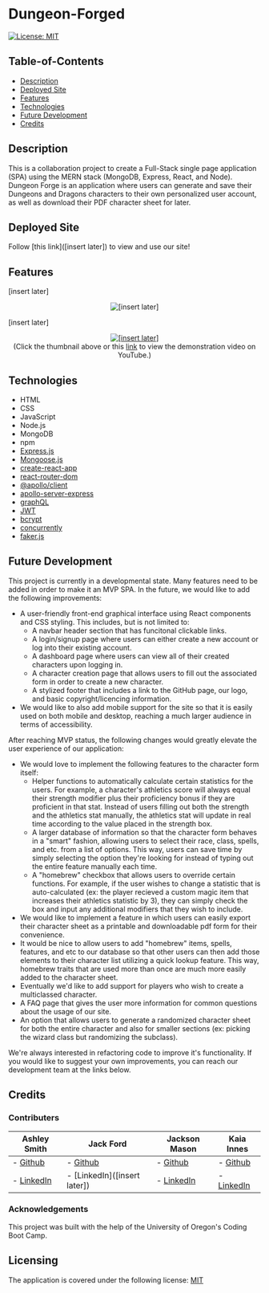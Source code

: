 # Dungeon-Forged

[![License: MIT](https://img.shields.io/badge/License-MIT-yellow.svg)](https://opensource.org/licenses/MIT)

## Table-of-Contents

- [Description](#description)
- [Deployed Site](#deployed-site)
- [Features](#features)
- [Technologies](#technologies)
- [Future Development](#future-development)
- [Credits](#credits)

## Description

This is a collaboration project to create a Full-Stack single page application (SPA) using the MERN stack (MongoDB, Express, React, and Node). Dungeon Forge is an application where users can generate and save their Dungeons and Dragons characters to their own personalized user account, as well as download their PDF character sheet for later.

## Deployed Site

Follow [this link]([insert later]) to view and use our site!

## Features

[insert later]

<p align="center">
<img alt="[insert later]" src="./assets/images/dungeon-forged-screenshot.jpg"/>
</p>

[insert later]

<p align="center">
<a href="https://youtu.be/axO73hqslPs">
<img alt="[insert later]" src="./assets/images/dungeon-forged-demo.gif" />
</a>
<br>(Click the thumbnail above or this <a href="[insert later]" target="_blank">link</a> to view the demonstration video on YouTube.)
</p>

## Technologies

- HTML
- CSS
- JavaScript
- Node.js
- MongoDB
- npm
- [Express.js](https://expressjs.com/)
- [Mongoose.js](https://mongoosejs.com/)
- [create-react-app](https://github.com/facebook/create-react-app)
- [react-router-dom](https://www.npmjs.com/package/react-router-dom)
- [@apollo/client](https://www.npmjs.com/package/@apollo/client)
- [apollo-server-express](https://www.npmjs.com/package/apollo-server-express)
- [graphQL](https://graphql.org/)
- [JWT](https://jwt.io/)
- [bcrypt](https://www.npmjs.com/package/bcrypt)
- [concurrently](https://www.npmjs.com/package/concurrently)
- [faker.js](https://fakerjsdocs.netlify.app/)

## Future Development

This project is currently in a developmental state. Many features need to be added in order to make it an MVP SPA. In the future, we would like to add the following improvements:

- A user-friendly front-end graphical interface using React components and CSS styling. This includes, but is not limited to:
  - A navbar header section that has funcitonal clickable links.
  - A login/signup page where users can either create a new account or log into their existing account.
  - A dashboard page where users can view all of their created characters upon logging in.
  - A character creation page that allows users to fill out the associated form in order to create a new character.
  - A stylized footer that includes a link to the GitHub page, our logo, and basic copyright/licencing information.
- We would like to also add mobile support for the site so that it is easily used on both mobile and desktop, reaching a much larger audience in terms of accessibility.

After reaching MVP status, the following changes would greatly elevate the user experience of our application:

- We would love to implement the following features to the character form itself:
  - Helper functions to automatically calculate certain statistics for the users. For example, a character's athletics score will always equal their strength modifier plus their proficiency bonus if they are proficient in that stat. Instead of users filling out both the strength and the athletics stat manually, the athletics stat will update in real time according to the value placed in the strength box.
  - A larger database of information so that the character form behaves in a "smart" fashion, allowing users to select their race, class, spells, and etc. from a list of options. This way, users can save time by simply selecting the option they're looking for instead of typing out the entire feature manually each time.
  - A "homebrew" checkbox that allows users to override certain functions. For example, if the user wishes to change a statistic that is auto-calculated (ex: the player recieved a custom magic item that increases their athletics statistic by 3), they can simply check the box and input any additional modifiers that they wish to include.
- We would like to implement a feature in which users can easily export their character sheet as a printable and downloadable pdf form for their convenience.
- It would be nice to allow users to add "homebrew" items, spells, features, and etc to our database so that other users can then add those elements to their character list utilizing a quick lookup feature. This way, homebrew traits that are used more than once are much more easily added to the character sheet.
- Eventually we'd like to add support for players who wish to create a multiclassed character.
- A FAQ page that gives the user more information for common questions about the usage of our site.
- An option that allows users to generate a randomized character sheet for both the entire character and also for smaller sections (ex: picking the wizard class but randomizing the subclass).

We're always interested in refactoring code to improve it's functionality. If you would like to suggest your own improvements, you can reach our development team at the links below.

## Credits

### Contributers

| **Ashley Smith**                                             | **Jack Ford**                            | **Jackson Mason**                                                        | **Kaia Innes**                                                  |
| ------------------------------------------------------------ | ---------------------------------------- | ------------------------------------------------------------------------ | --------------------------------------------------------------- |
| - [Github](https://github.com/ashlynn4567)                   | - [Github](https://github.com/SaintShay) | - [Github](https://github.com/ShibuyaCho)                                | - [Github](https://github.com/Re1d0n)                           |
| - [LinkedIn](https://www.linkedin.com/in/ashley-lynn-smith/) | - [LinkedIn]([insert later])             | - [LinkedIn](https://www.linkedin.com/mwlite/in/jackson-mason-28b043228) | - [LinkedIn](https://www.linkedin.com/in/kaia-innes-960034224/) |

### Acknowledgements

This project was built with the help of the University of Oregon's Coding Boot Camp.

## Licensing

The application is covered under the following license: [MIT](https://opensource.org/licenses/MIT)
